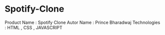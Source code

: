 # Spotify-Clone
Product Name : Spotify Clone 
Autor Name : Prince Bharadwaj
Technologies : HTML , CSS , JAVASCRIPT
